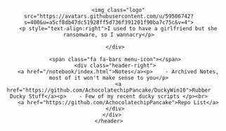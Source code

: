 <html>
<head>
  <meta charset="utf-8">
  <meta name="viewport" content="width=device-width, initial-scale=1.0">

  <link href="https://maxcdn.bootstrapcdn.com/font-awesome/4.7.0/css/font-awesome.min.css" rel="stylesheet" integrity="sha384-wvfXpqpZZVQGK6TAh5PVlGOfQNHSoD2xbE+QkPxCAFlNEevoEH3Sl0sibVcOQVnN" crossorigin="anonymous">
  <link rel="stylesheet" type="text/css" href="stylesheet.css">
  <link rel="stylesheet" type="text/css" href="responsive.css">
  <link rel="shortcut icon" href="favicon.ico" >

</head>
<body>
    <header>
      <div class="container">
        <div class="header-left">
          
          <img class="logo" src="https://avatars.githubusercontent.com/u/59506742?s=400&u=a5cf8db47dc51928ff5d736f391201f90ba7c75c&v=4">
          <p style="text-align:right">I used to have a girlfriend but she ransomware, so I wannacry</p>
          
        </div>

        <span class="fa fa-bars menu-icon"></span>
        <div class="header-right">
          <a href="/notebook/index.html">Notes</a><p>    - Archived Notes, most of it won't make sense to you</p>
          <a href="https://github.com/AchocolatechipPancake/DuckyWin10">Rubber Ducky Stuff</a><p>    - Few of my recent ducky scripts </p><br>
          <a href="https://github.com/AchocolatechipPancake">Repo List</a>
        </div>
      </div>
    </header>

